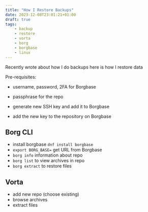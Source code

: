 ```yaml
---
title: "How I Restore Backups"
date: 2023-12-08T23:01:21+01:00
draft: true
tags:
    - backup
    - restore
    - vorta
    - borg
    - borgbase
    - linux
---
```

Recently wrote about how I do backups here is how I restore data

Pre-requisites:
- username, password, 2FA for Borgbase
- passphrase for the repo

- generate new SSH key and add it to Borgbase
- add the new key to the repository on Borgbase

## Borg CLI

- install borgbase `dnf install borgbase`
- `export BORG_BASE=` get URL from Borgbase
- `borg info` information about repo
- `borg list` to view archives in repo
- `borg extract` to restore files

## Vorta

- add new repo (choose existing)
- browse archives
- extract files